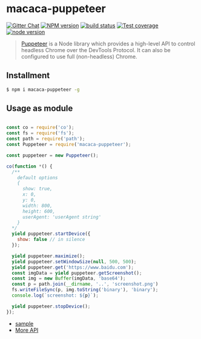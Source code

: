 # macaca-puppeteer

[![Gitter Chat][gitter-image]][gitter-url]
[![NPM version][npm-image]][npm-url]
[![build status][travis-image]][travis-url]
[![Test coverage][coveralls-image]][coveralls-url]
[![node version][node-image]][node-url]

[gitter-image]: https://img.shields.io/badge/GITTER-join%20chat-green.svg?style=flat-square
[gitter-url]: https://gitter.im/alibaba/macaca
[npm-image]: https://img.shields.io/npm/v/macaca-puppeteer.svg?style=flat-square
[npm-url]: https://npmjs.org/package/macaca-puppeteer
[travis-image]: https://img.shields.io/travis/macacajs/macaca-puppeteer.svg?style=flat-square
[travis-url]: https://travis-ci.org/macacajs/macaca-puppeteer
[coveralls-image]: https://img.shields.io/coveralls/macacajs/macaca-puppeteer.svg?style=flat-square
[coveralls-url]: https://coveralls.io/r/macacajs/macaca-puppeteer?branch=master
[node-image]: https://img.shields.io/badge/node.js-%3E=_8-green.svg?style=flat-square
[node-url]: http://nodejs.org/download/

> [Puppeteer](//github.com/GoogleChrome/puppeteer) is a Node library which provides a high-level API to control headless Chrome over the DevTools Protocol. It can also be configured to use full (non-headless) Chrome.

## Installment

```bash
$ npm i macaca-puppeteer -g
```

## Usage as module

```javascript

const co = require('co');
const fs = require('fs');
const path = require('path');
const Puppeteer = require('macaca-puppeteer');

const puppeteer = new Puppeteer();

co(function *() {
  /**
    default options
    {
      show: true,
      x: 0,
      y: 0,
      width: 800,
      height: 600,
      userAgent: 'userAgent string'
    }
  */
  yield puppeteer.startDevice({
    show: false // in silence
  });

  yield puppeteer.maximize();
  yield puppeteer.setWindowSize(null, 500, 500);
  yield puppeteer.get('https://www.baidu.com');
  const imgData = yield puppeteer.getScreenshot();
  const img = new Buffer(imgData, 'base64');
  const p = path.join(__dirname, '..', 'screenshot.png')
  fs.writeFileSync(p, img.toString('binary'), 'binary');
  console.log(`screenshot: ${p}`);

  yield puppeteer.stopDevice();
});
```

- [sample](//github.com/macaca-sample/sample-nodejs)
- [More API](//macacajs.github.io/macaca-puppeteer/)
